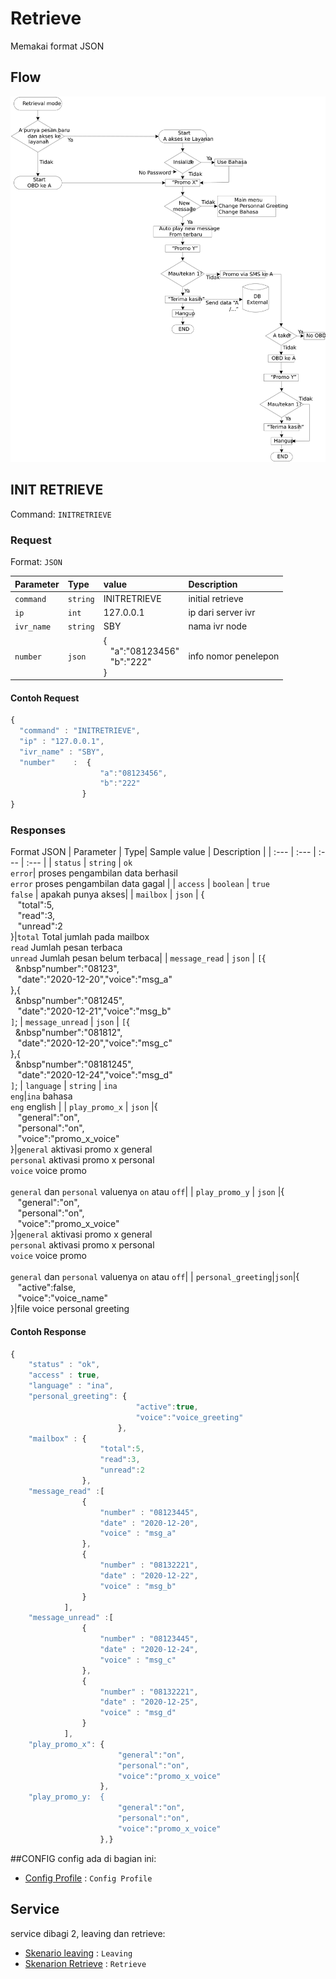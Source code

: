 # Retrieve
Memakai format JSON

## Flow
![flow retrieve](flow_retrieve.jpg)

## INIT RETRIEVE
Command: `INITRETRIEVE`
### Request
Format: `JSON`

| Parameter | Type| value | Description |
| :--- | :--- | :--- | :--- |
| `command` | `string` |INITRETRIEVE| initial retrieve |
| `ip` | `int` |127.0.0.1| ip dari server ivr|
| `ivr_name` | `string` |SBY| nama ivr node |
| `number` | `json` | {<br>&nbsp;&nbsp;&nbsp;"a":"08123456"<br>&nbsp;&nbsp;&nbsp;"b":"222"<br>} | info nomor penelepon |

#### Contoh Request
```javascript
{
  "command" : "INITRETRIEVE",
  "ip" : "127.0.0.1",
  "ivr_name" : "SBY",
  "number"    :  {
					"a":"08123456",
					"b":"222"
				}
}
```

### Responses
Format JSON
| Parameter | Type| Sample value | Description |
| :--- | :--- | :--- | :--- |
| `status` | `string` | `ok` <br> `error`| proses pengambilan data berhasil<br> `error` proses pengambilan data gagal |
| `access` | `boolean` | `true`<br>`false` | apakah punya akses|
| `mailbox` | `json` | {<br>&nbsp;&nbsp;&nbsp;"total":5,<br>&nbsp;&nbsp;&nbsp;"read":3,<br>&nbsp;&nbsp;&nbsp;"unread":2<br>}|`total` Total jumlah pada mailbox<br>`read` Jumlah pesan terbaca <br>`unread` Jumlah pesan belum terbaca|
| `message_read` | `json` | `[`{<br>&nbsp;&nbsp;&nbsp"number":"08123",<br>&nbsp;&nbsp;&nbsp;"date":"2020-12-20","voice":"msg_a"<br>},{<br>&nbsp;&nbsp;&nbsp"number":"081245",<br>&nbsp;&nbsp;&nbsp;"date":"2020-12-21","voice":"msg_b"<br>`]`;
| `message_unread` | `json` | `[`{<br>&nbsp;&nbsp;&nbsp"number":"081812",<br>&nbsp;&nbsp;&nbsp;"date":"2020-12-20","voice":"msg_c"<br>},{<br>&nbsp;&nbsp;&nbsp"number":"08181245",<br>&nbsp;&nbsp;&nbsp;"date":"2020-12-24","voice":"msg_d"<br>`]`;
| `language` | `string` | `ina` <br>`eng`|`ina` bahasa <br>`eng` english |
| `play_promo_x` | `json` |{<br>&nbsp;&nbsp;&nbsp;"general":"on",<br>&nbsp;&nbsp;&nbsp;"personal":"on",<br>&nbsp;&nbsp;&nbsp;"voice":"promo_x_voice"<br>}|`general` aktivasi promo x general<br>`personal` aktivasi promo x personal<br>`voice` voice promo<br><br>`general` dan `personal` valuenya `on` atau `off`|
| `play_promo_y` | `json` |{<br>&nbsp;&nbsp;&nbsp;"general":"on",<br>&nbsp;&nbsp;&nbsp;"personal":"on",<br>&nbsp;&nbsp;&nbsp;"voice":"promo_x_voice"<br>}|`general` aktivasi promo x general<br>`personal` aktivasi promo x personal<br>`voice` voice promo<br><br>`general` dan `personal` valuenya `on` atau `off`|
| `personal_greeting`|`json`|{<br>&nbsp;&nbsp;&nbsp;"active":false,<br>&nbsp;&nbsp;&nbsp;"voice":"voice_name"<br>}|file voice personal greeting



#### Contoh Response
```javascript
{
	"status" : "ok",
	"access" : true,
	"language" : "ina",
	"personal_greeting": {
							"active":true,
							"voice":"voice_greeting"
						},
	"mailbox" : {  
					"total":5,  
					"read":3,
					"unread":2
				},
	"message_read" :[ 
				{  
					"number" : "08123445",  
					"date" : "2020-12-20",
					"voice" : "msg_a"
				},
				{  
					"number" : "08132221",  
					"date" : "2020-12-22",
					"voice" : "msg_b"
				}
			],
	"message_unread" :[ 
				{  
					"number" : "08123445",  
					"date" : "2020-12-24",
					"voice" : "msg_c"
				},
				{  
					"number" : "08132221",  
					"date" : "2020-12-25",
					"voice" : "msg_d"
				}
			],
	"play_promo_x":	{  
						"general":"on",  
						"personal":"on",  
						"voice":"promo_x_voice"  
					},
	"play_promo_y:	{  
						"general":"on",  
						"personal":"on",  
						"voice":"promo_x_voice"  
					},}
```

##CONFIG
config ada di bagian ini:
* [Config Profile](skenario/config.md) : `Config Profile`

## Service

service dibagi 2, leaving dan retrieve:

* [Skenario leaving](leaving.md) : `Leaving`
* [Skenarion Retrieve](retreive.md) : `Retrieve`